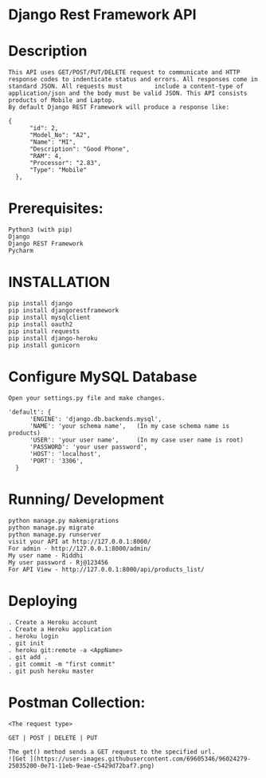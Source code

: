 # Django Rest Framework API

# Description
    This API uses GET/POST/PUT/DELETE request to communicate and HTTP response codes to indenticate status and errors. All responses come in standard JSON. All requests must         include a content-type of application/json and the body must be valid JSON. This API consists products of Mobile and Laptop.
    By default Django REST Framework will produce a response like:

    {
          "id": 2,
          "Model_No": "A2",
          "Name": "MI",
          "Description": "Good Phone",
          "RAM": 4,
          "Processor": "2.83",
          "Type": "Mobile"
      },

# Prerequisites:

    Python3 (with pip)
    Django
    Django REST Framework
    Pycharm
  
  
# INSTALLATION

    pip install django
    pip install djangorestframework
    pip install mysqlclient
    pip install oauth2
    pip install requests
    pip install django-heroku
    pip install gunicorn
  
# Configure MySQL Database
  
    Open your settings.py file and make changes.

    'default': {
          'ENGINE': 'django.db.backends.mysql',
          'NAME': 'your schema name',   (In my case schema name is products)
          'USER': 'your user name',     (In my case user name is root)
          'PASSWORD': 'your user password',
          'HOST': 'localhost',
          'PORT': '3306',
      }

# Running/ Development
  
    python manage.py makemigrations
    python manage.py migrate
    python manage.py runserver
    visit your API at http://127.0.0.1:8000/
    For admin - http://127.0.0.1:8000/admin/
    My user name - Riddhi
    My user password - Rj@123456
    For API View - http://127.0.0.1:8000/api/products_list/
  
# Deploying
  
    . Create a Heroku account
    . Create a Heroku application
    . heroku login
    . git init
    . heroku git:remote -a <AppName>
    . git add .
    . git commit -m "first commit"
    . git push heroku master


# Postman Collection:

    <The request type>

    GET | POST | DELETE | PUT    
  
    The get() method sends a GET request to the specified url.
    ![Get ](https://user-images.githubusercontent.com/69605346/96024279-25035200-0e71-11eb-9eae-c5429d72baf7.png)

 
